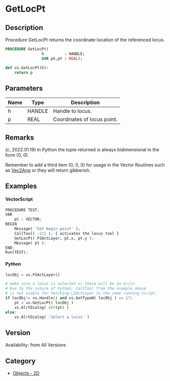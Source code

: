 # GetLocPt

## Description
Procedure GetLocPt returns the coordinate location of the referenced locus.

```pascal
PROCEDURE GetLocPt(
				h         : HANDLE;
				VAR pX,pY : REAL);
```

```python
def vs.GetLocPt(h):
    return p
```

## Parameters
|Name|Type|Description|
|---|---|---|
|h|HANDLE|Handle to locus.|
|p|REAL|Coordinates of locus point.|

## Remarks
(*_c_*, 2022.01.19) In Python the tuple returned is always bidimensional in the form (0, 0).

Remember to add a third item (0, 0, 0) for usage in the Vector Routines such as [Vec2Ang](Vec2Ang.md) or they will return gibberish.

## Examples
#### VectorScript ####
```python
PROCEDURE TEST;
VAR
	pt : VECTOR;
BEGIN
	Message( 'Set begin point' );
	CallTool( -221 ); { activates the locus tool }
	GetLocPt( FSActLayer, pt.x, pt.y );
	Message( pt );
END;
Run(TEST);
```
#### Python ####
```python
locObj = vs.FSActLayer()

# make sure a locus is selected or there will be an error. 
# Due to the nature of Python, CallTool from the example above 
# is not usable for fetching LSActLayer in the same running script.
if locObj!= vs.Handle() and vs.GetTypeN( locObj ) == 17: 
	pt = vs.GetLocPt( locObj )
	vs.AlrtDialog( str(pt) )
else:
	vs.AlrtDialog( 'Select a locus' )
```

## Version
Availability: from All Versions

## Category
* [Objects - 2D](../Categories/Objects%20-%202D.md)
